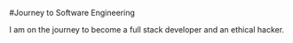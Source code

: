 #Journey to Software Engineering

I am on the journey to become a full stack developer and an ethical hacker.
